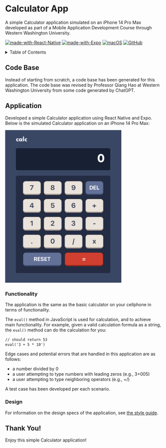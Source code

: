 # Calculator App
A simple Calculator application simulated on an iPhone 14 Pro Max developed as part of a Mobile Application Development Course through Western Washington University.

[![made-with-React-Native](https://img.shields.io/badge/Made%20with-React%20Native-1f425f.svg)](https://reactnative.dev/) [![made-with-Expo](https://img.shields.io/badge/Made%20with-Expo-1f425f.svg)](https://expo.dev/) [![macOS](https://svgshare.com/i/ZjP.svg)](https://svgshare.com/i/ZjP.svg) [![GitHub](https://badgen.net/badge/icon/github?icon=github&label)](https://github.com/sammurraytuesta)

<!-- TABLE OF CONTENTS -->
<details>
  <summary>Table of Contents</summary>
  <ol>
    <li><a href="#Code-Base">Code Base</a></li>
    <li><a href="#Application">Application</a></li>
    <ul>
        <li><a href="#Functionality">Functionality</a></li>
        <li><a href="#Design">Design</a></li>
    </ul>
    <li><a href="#Thank-You">Thank You!</a></li>
  </ol>
</details>

## Code Base
Instead of starting from scratch, a code base has been generated for this application. The code base was revised by Professor Qiang Hao at Western Washington University from some code generated by ChatGPT.

## Application
Developed a simple Calculator application using React Native and Expo. Below is the simulated Calculator application on an iPhone 14 Pro Max:

<img width="375px" src="./design/simulated-app.png"/>

### Functionality

The application is the same as the basic calculator on your cellphone in terms of functionality.

The `eval()` method in JavaScript is used for calculation, and to achieve main functionality. For example, given a valid calculation formula as a string, the `eval()` method can do the calculation for you:

```
// should return 53
eval('3 + 5 * 10')
```

Edge cases and potential errors that are handled in this application are as follows:

* a number divided by 0
* a user attempting to type numbers with leading zeros (e.g., 3+005) 
* a user attempting to type neighboring operators (e.g., +/)

A test case has been developed per each scenario.

### Design
For information on the design specs of the application, see [the style guide](./style-guide.md).

## Thank You!
Enjoy this simple Calculator application!

